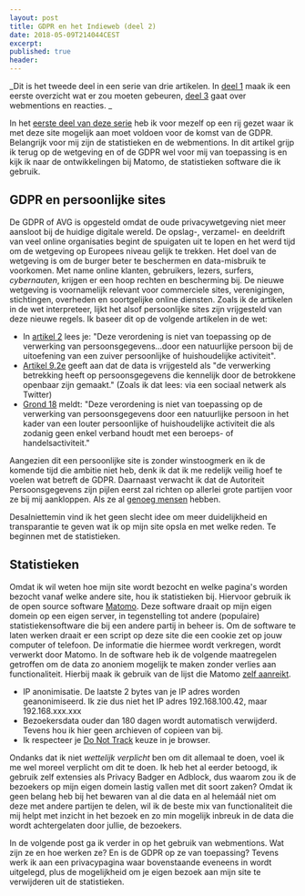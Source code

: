 ```yaml
---
layout: post
title: GDPR en het Indieweb (deel 2)
date: 2018-05-09T214044CEST
excerpt:
published: true
header:
---
```


_Dit is het tweede deel in een serie van drie artikelen. In [deel 1](/GDPR-en-het-Indieweb/) maak ik een eerste overzicht wat er zou moeten gebeuren, [deel 3](/GDPR-en-het-Indieweb-deel-3-Webmentions/) gaat over webmentions en reacties. _

In het [eerste deel van deze serie](/GDPR-en-het-Indieweb/) heb ik voor mezelf op een rij gezet waar ik met deze site mogelijk aan moet voldoen voor de komst van de GDPR. Belangrijk voor mij zijn de statistieken en de webmentions. In dit artikel grijp ik terug op de wetgeving en of de GDPR wel voor mij van toepassing is en kijk ik naar de ontwikkelingen bij Matomo, de statistieken software die ik gebruik. 

## GDPR en persoonlijke sites

De GDPR of AVG is opgesteld omdat de oude privacywetgeving niet meer aansloot bij de huidige digitale wereld. De opslag-, verzamel- en deeldrift van veel online organisaties begint de spuigaten uit te lopen en het werd tijd om de wetgeving op Europees niveau gelijk te trekken. Het doel van de wetgeving is om de burger beter te beschermen en data-misbruik te voorkomen. Met name online klanten, gebruikers, lezers, surfers, _cybernauten_, krijgen er een hoop rechten en bescherming bij. De nieuwe wetgeving is voornamelijk relevant voor commerciele sites, verenigingen, stichtingen, overheden en soortgelijke online diensten. Zoals ik de artikelen in de wet interpreteer, lijkt het alsof persoonlijke sites zijn vrijgesteld van deze nieuwe regels. Ik baseer dit op de volgende artikelen in de wet:

* In [artikel 2](http://www.privacy-regulation.eu/nl/artikel-2-materieel-toepassingsgebied-EU-AVG.htm) lees je: "Deze verordening is niet van toepassing op de verwerking van persoonsgegevens...door een natuurlijke persoon bij de uitoefening van een zuiver persoonlijke of huishoudelijke activiteit". 
* [Artikel 9.2e](http://www.privacy-regulation.eu/nl/artikel-9-verwerking-van-bijzondere-categorieen-van-persoonsgegevens-EU-AVG.htm) geeft aan dat de data is vrijgesteld als "de verwerking betrekking heeft op persoonsgegevens die kennelijk door de betrokkene openbaar zijn gemaakt." (Zoals ik dat lees: via een sociaal netwerk als Twitter)
* [Grond 18](http://www.privacy-regulation.eu/nl/r18.htm) meldt: "Deze verordening is niet van toepassing op de verwerking van persoonsgegevens door een natuurlijke persoon in het kader van een louter persoonlijke of huishoudelijke activiteit die als zodanig geen enkel verband houdt met een beroeps- of handelsactiviteit." 

Aangezien dit een persoonlijke site is zonder winstoogmerk en ik de komende tijd die ambitie niet heb, denk ik dat ik me redelijk veilig hoef te voelen wat betreft de GDPR. Daarnaast verwacht ik dat de Autoriteit Persoonsgegevens zijn pijlen eerst zal richten op allerlei grote partijen voor ze bij mij aankloppen. Als ze al [genoeg mensen](http://customerfirst.nl/nieuws/2018/05/autoriteit-persoonsgegevens-niet-paraat-voor-gdpr/index.xml) hebben.

Desalniettemin vind ik het geen slecht idee om meer duidelijkheid en transparantie te geven wat ik op mijn site opsla en met welke reden. Te beginnen met de statistieken.

## Statistieken
Omdat ik wil weten hoe mijn site wordt bezocht en welke pagina's worden bezocht vanaf welke andere site, hou ik statistieken bij. Hiervoor gebruik ik de open source software [Matomo](https://matomo.org/). Deze software draait op mijn eigen domein op een eigen server, in tegenstelling tot andere (populaire) statistiekensoftware die bij een andere partij in beheer is. Om de software te laten werken draait er een script op deze site die een cookie zet op jouw computer of telefoon. De informatie die hiermee wordt verkregen, wordt verwerkt door Matomo. In de software heb ik de volgende maatregelen getroffen om de data zo anoniem mogelijk te maken zonder verlies aan functionaliteit. Hierbij maak ik gebruik van de lijst die Matomo [zelf aanreikt](https://matomo.org/docs/privacy/).

* IP anonimisatie. De laatste 2 bytes van je IP adres worden geanonimiseerd. Ik zie dus niet het IP adres 192.168.100.42, maar 192.168.xxx.xxx
* Bezoekersdata ouder dan 180 dagen wordt automatisch verwijderd. Tevens hou ik hier geen archieven of copieen van bij. 
* Ik respecteer je [Do Not Track](https://www.eff.org/issues/do-not-track) keuze in je browser. 

Ondanks dat ik niet *wettelijk verplicht* ben om dit allemaal te doen, voel ik me wel moreel verplicht om dit te doen. Ik heb het al eerder betoogd, ik gebruik zelf extensies als Privacy Badger en Adblock, dus waarom zou ik de bezoekers op mijn eigen domein lastig vallen met dit soort zaken? Omdat ik geen belang heb bij het bewaren van al die data en al helemáál niet om deze met andere partijen te delen, wil ik de beste mix van functionaliteit die mij helpt met inzicht in het bezoek en zo min mogelijk inbreuk in de data die wordt achtergelaten door jullie, de bezoekers. 

In de volgende post ga ik verder in op het gebruik van webmentions. Wat zijn ze en hoe werken ze? En is de GDPR op ze van toepassing? Tevens werk ik aan een privacypagina waar bovenstaande eveneens in wordt uitgelegd, plus de mogelijkheid om je eigen bezoek aan mijn site te verwijderen uit de statistieken.
